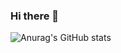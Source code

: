 ### Hi there 👋


![Anurag's GitHub stats](https://github-readme-stats.vercel.app/api?username=jeongola&show_icons=true&theme=radical)

